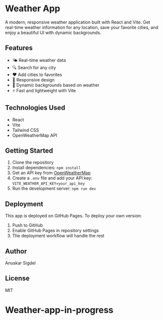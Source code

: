 # Weather App

A modern, responsive weather application built with React and Vite. Get real-time weather information for any location, save your favorite cities, and enjoy a beautiful UI with dynamic backgrounds.

## Features

- 🌤️ Real-time weather data
- 🔍 Search for any city
- ❤️ Add cities to favorites
- 📱 Responsive design
- 🎨 Dynamic backgrounds based on weather
- ⚡ Fast and lightweight with Vite

## Technologies Used

- React
- Vite
- Tailwind CSS
- OpenWeatherMap API

## Getting Started

1. Clone the repository
2. Install dependencies: `npm install`
3. Get an API key from [OpenWeatherMap](https://openweathermap.org/api)
4. Create a `.env` file and add your API key: `VITE_WEATHER_API_KEY=your_api_key`
5. Run the development server: `npm run dev`

## Deployment

This app is deployed on GitHub Pages. To deploy your own version:

1. Push to GitHub
2. Enable GitHub Pages in repository settings
3. The deployment workflow will handle the rest

## Author

Anuskar Sigdel

## License

MIT
# Weather-app-in-progress
